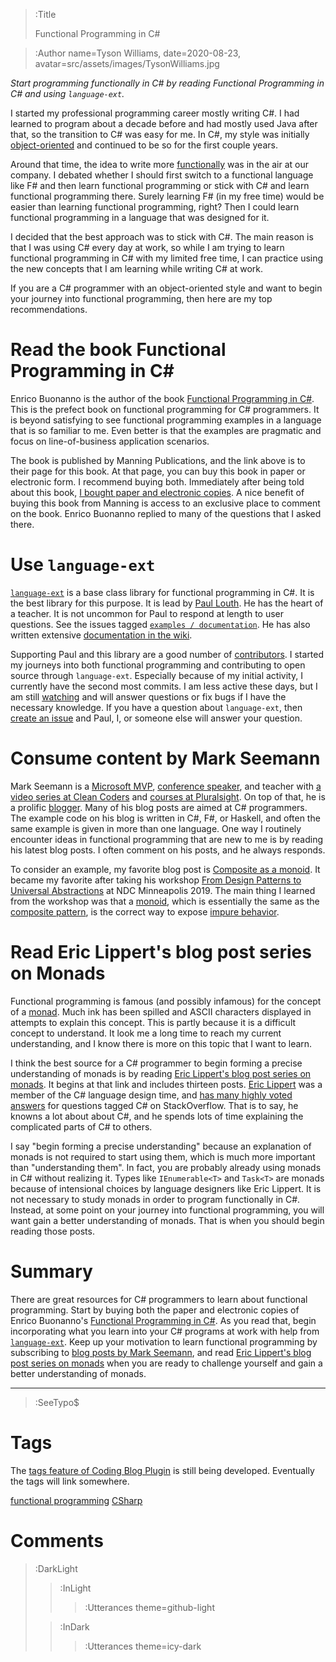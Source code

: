 > :Title
>
> Functional Programming in C#

> :Author name=Tyson Williams,
>         date=2020-08-23,
>         avatar=src/assets/images/TysonWilliams.jpg

_Start programming functionally in C# by reading Functional Programming in C# and using `language-ext`._

I started my professional programming career mostly writing C#.  I had learned to program about a decade before and had mostly used Java after that, so the transition to C# was easy for me.  In C#, my style was initially [object-oriented](https://en.wikipedia.org/wiki/Object-oriented_programming) and continued to be so for the first couple years.

Around that time, the idea to write more [functionally](https://en.wikipedia.org/wiki/Functional_programming) was in the air at our company.  I debated whether I should first switch to a functional language like F# and then learn functional programming or stick with C# and learn functional programming there.  Surely learning F# (in my free time) would be easier than learning functional programming, right?  Then I could learn functional programming in a language that was designed for it.

I decided that the best approach was to stick with C#.  The main reason is that I was using C# every day at work, so while I am trying to learn functional programming in C# with my limited free time, I can practice using the new concepts that I am learning while writing C# at work.

If you are a C# programmer with an object-oriented style and want to begin your journey into functional programming, then here are my top recommendations.

# Read the book Functional Programming in C#

Enrico Buonanno is the author of the book [Functional Programming in C#](https://www.manning.com/books/functional-programming-in-c-sharp).  This is the prefect book on functional programming for C# programmers.  It is beyond satisfying to see functional programming examples in a language that is so familiar to me.  Even better is that the examples are pragmatic and focus on line-of-business application scenarios.

The book is published by Manning Publications, and the link above is to their page for this book.  At that page, you can buy this book in paper or electronic form.  I recommend buying both.
Immediately after being told about this book, [I bought paper and electronic copies](https://github.com/louthy/language-ext/issues/507#issuecomment-432369715).  A nice benefit of buying this book from Manning is access to an exclusive place to comment on the book.  Enrico Buonanno replied to many of the questions that I asked there.

# Use `language-ext`

[`language-ext`](https://github.com/louthy/language-ext) is a base class library for functional programming in C#.  It is the best library for this purpose.  It is lead by [Paul Louth](https://github.com/louthy).  He has the heart of a teacher.  It is not uncommon for Paul to respond at length to user questions.  See the issues tagged [`examples / documentation`](https://github.com/louthy/language-ext/issues?q=is%3Aissue+label%3A%22examples+%2F+documentation%22).  He has also written extensive [documentation in the wiki](https://github.com/louthy/language-ext/wiki).

Supporting Paul and this library are a good number of [contributors](https://github.com/louthy/language-ext/graphs/contributors).  I started my journeys into both functional programming and contributing to open source through `language-ext`.  Especially because of my initial activity, I currently have the second most commits.  I am less active these days, but I am still [watching](https://github.com/louthy/language-ext/graphs/contributors) and will answer questions or fix bugs if I have the necessary knowledge.  If you have a question about `language-ext`, then [create an issue](https://github.com/louthy/language-ext/issues/new) and Paul, I, or someone else will answer your question.

# Consume content by Mark Seemann

Mark Seemann is a [Microsoft MVP](https://mvp.microsoft.com/en-us/PublicProfile/5000205?fullName=Mark%20Seemann), [conference speaker](https://www.youtube.com/c/NDCConferences/search?query=Mark+Seemann), and teacher with [a video series at Clean Coders](https://cleancoders.com/series/humane-code-real) and [courses at Pluralsight](https://www.pluralsight.com/authors/mark-seemann).  On top of that, he is a prolific [blogger](https://blog.ploeh.dk/).  Many of his blog posts are aimed at C# programmers.  The example code on his blog is written in C#, F#, or Haskell, and often the same example is given in more than one language.  One way I routinely encounter ideas in functional programming that are new to me is by reading his latest blog posts.  I often comment on his posts, and he always responds.

To consider an example, my favorite blog post is [Composite as a monoid](https://blog.ploeh.dk/2018/03/12/composite-as-a-monoid/).  It became my favorite after taking his workshop [From Design Patterns to Universal Abstractions](https://seemannworkshop.netcorebcn.group/) at NDC Minneapolis 2019.  The main thing I learned from the workshop was that a [monoid](https://en.wikipedia.org/wiki/Monoid), which is essentially the same as the [composite pattern](https://en.wikipedia.org/wiki/Composite_pattern), is the correct way to expose [impure behavior](https://en.wikipedia.org/wiki/Pure_function#Impure_functions).

# Read Eric Lippert's blog post series on Monads

Functional programming is famous (and possibly infamous) for the concept of a [monad](https://en.wikipedia.org/wiki/Monad_(functional_programming)).  Much ink has been spilled and ASCII characters displayed in attempts to explain this concept.  This is partly because it is a difficult concept to understand.  It look me a long time to reach my current understanding, and I know there is more on this topic that I want to learn.

I think the best source for a C# programmer to begin forming a precise understanding of monads is by reading [Eric Lippert's blog post series on monads](https://ericlippert.com/2013/02/21/monads-part-one/).  It begins at that link and includes thirteen posts.  [Eric Lippert](https://ericlippert.com/about-eric-lippert/) was a member of the C# language design time, and [has many highly voted answers](https://stackoverflow.com/search?q=user:88656+[c%23]) for questions tagged C# on StackOverflow.  That is to say, he knowns a lot about about C#, and he spends lots of time explaining the complicated parts of C# to others.

I say "begin forming a precise understanding" because an explanation of monads is not required to start using them, which is much more important than "understanding them".  In fact, you are probably already using monads in C# without realizing it.  Types like `IEnumerable<T>` and `Task<T>` are monads because of intensional choices by language designers like Eric Lippert.  It is not necessary to study monads in order to program functionally in C#.  Instead, at some point on your journey into functional programming, you will want gain a better understanding of monads.  That is when you should begin reading those posts.

# Summary

There are great resources for C# programmers to learn about functional programming.  Start by buying both the paper and electronic copies of Enrico Buonanno's [Functional Programming in C#](https://www.manning.com/books/functional-programming-in-c-sharp).  As you read that, begin incorporating what you learn into your C# programs at work with help from [`language-ext`](https://github.com/louthy/language-ext).  Keep up your motivation to learn functional programming by subscribing to [blog posts by Mark Seemann](https://blog.ploeh.dk/), and read [Eric Lippert's blog post series on monads](https://ericlippert.com/2013/02/21/monads-part-one/) when you are ready to challenge yourself and gain a better understanding of monads.

---

> :SeeTypo$

# Tags

The [tags feature of Coding Blog Plugin](https://connect-platform.github.io/coding-blog-plugin/tags) is still being developed.  Eventually the tags will link somewhere.

[functional programming](:Tag) [CSharp](:Tag)

# Comments

> :DarkLight
> > :InLight
> >
> > > :Utterances theme=github-light
>
> > :InDark
> >
> > > :Utterances theme=icy-dark
